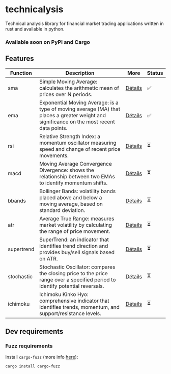 # technicalysis
Technical analysis library for financial market trading applications written in rust and available in python.


### **Available soon on PyPI and Cargo**


## Features

| Function      | Description                                                                     | More                                                    | Status   |
|---------------|---------------------------------------------------------------------------------|---------------------------------------------------------|----------|
| sma           | Simple Moving Average: calculates the arithmetic mean of prices over N periods. | [Détails](https://www.investopedia.com/terms/s/sma.asp) | ✅       |
| ema           | Exponential Moving Average: is a type of moving average (MA) that places a greater weight and significance on the most recent data points. | [Détails](https://www.investopedia.com/terms/e/ema.asp) | ✅       |
| rsi           | Relative Strength Index: a momentum oscillator measuring speed and change of recent price movements. | [Détails](https://www.investopedia.com/terms/r/rsi.asp) | ⏳       |
| macd          | Moving Average Convergence Divergence: shows the relationship between two EMAs to identify momentum shifts. | [Détails](https://www.investopedia.com/terms/m/macd.asp)| ⏳       |
| bbands        | Bollinger Bands: volatility bands placed above and below a moving average, based on standard deviation. | [Détails](https://www.investopedia.com/terms/b/bollingerbands.asp)| ⏳ |
| atr           | Average True Range: measures market volatility by calculating the range of price movement. | [Détails](https://www.investopedia.com/terms/a/atr.asp) | ⏳       |
| supertrend    | SuperTrend: an indicator that identifies trend direction and provides buy/sell signals based on ATR. | [Détails](https://www.tradingview.com/support/solutions/43000634738-supertrend/)| ⏳     |
| stochastic    | Stochastic Oscillator: compares the closing price to the price range over a specified period to identify potential reversals. | [Détails](https://www.investopedia.com/terms/s/stochasticoscillator.asp)| ⏳|
| ichimoku      | Ichimoku Kinko Hyo: comprehensive indicator that identifies trends, momentum, and support/resistance levels. | [Détails](https://www.investopedia.com/terms/i/ichimoku-cloud.asp)| ⏳ |


## Dev requirements

### Fuzz requirements

Install `cargo-fuzz` (more info [here](https://github.com/rust-fuzz/cargo-fuzz)):

`cargo install cargo-fuzz`

